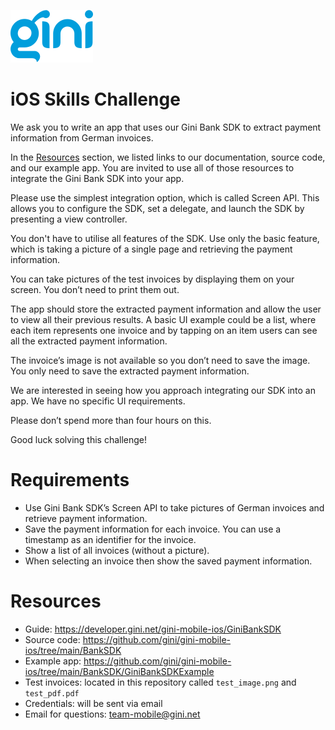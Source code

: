 ![Gini logo](Gini_logo_blue.svg)

# iOS Skills Challenge

We ask you to write an app that uses our Gini Bank SDK to extract payment information from German invoices.

In the [Resources](#resources) section, we listed links to our documentation, source code, and our example app. You are invited to use all of those resources to integrate the Gini Bank SDK into your app.

Please use the simplest integration option, which is called Screen API. This allows you to configure the SDK, set a delegate, and launch the SDK by presenting a view controller.

You don't have to utilise all features of the SDK. Use only the basic feature, which is taking a picture of a single page and retrieving the payment information.

You can take pictures of the test invoices by displaying them on your screen. You don’t need to print them out.

The app should store the extracted payment information and allow the user to view all their previous results. A basic UI example could be a list, where each item represents one invoice and by tapping on an item users can see all the extracted payment information.

The invoice’s image is not available so you don’t need to save the image. You only need to save the extracted payment information.

We are interested in seeing how you approach integrating our SDK into an app. We have no specific UI requirements.

Please don’t spend more than four hours on this.

Good luck solving this challenge!

# Requirements

* Use Gini Bank SDK’s Screen API to take pictures of German invoices and retrieve payment information.
* Save the payment information for each invoice. You can use a timestamp as an identifier for the invoice.
* Show a list of all invoices (without a picture).
* When selecting an invoice then show the saved payment information.

# Resources

* Guide: https://developer.gini.net/gini-mobile-ios/GiniBankSDK
* Source code: https://github.com/gini/gini-mobile-ios/tree/main/BankSDK
* Example app: https://github.com/gini/gini-mobile-ios/tree/main/BankSDK/GiniBankSDKExample
* Test invoices: located in this repository called `test_image.png` and `test_pdf.pdf`
* Credentials: will be sent via email
* Email for questions: team-mobile@gini.net
